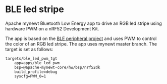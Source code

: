 # BLE led stripe
Apache mynewt Bluetooth Low Energy app to drive an RGB led stripe using hardware PWM on a nRF52 Development Kit.

The app is based on the [BLE peripheral project](https://mynewt.apache.org/latest/os/tutorials/bleprph/bleprph-intro/) and uses PWM to control the color of an RGB led stripe.
The app uses mynewt master branch.
The target is set as follows:
```
targets/ble_led_pwm_tgt
    app=apps/ble_led_pwm
    bsp=@apache-mynewt-core/hw/bsp/nrf52dk
    build_profile=debug
    syscfg=PWM_0=1
```
